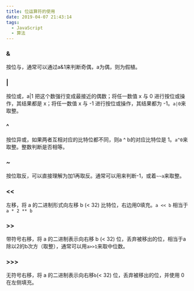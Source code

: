 ```yaml
---
title: 位运算符的使用
date: 2019-04-07 21:43:14
tags:
  - JavaScript
  - 算法
---
```


### &

按位与，通常可以通过a&1来判断奇偶，a为偶，则为假植。

### |

按位或，a|1 把这个数强行变成最接近的偶数；将任一数值 x 与 0 进行按位或操作，其结果都是 x；将任一数值 x 与 -1 进行按位或操作，其结果都为 -1。`a|0`来取整。

### ^

按位异或，如果两者互相对应的比特位都不同，则a ^ b的对应比特位是 1。`a^0`来取整。整数判断是否相等。

### ~

按位取反，可以直接理解为加1再取反。通常可以用来判断-1，或着`~~a`来取整。

### <<

左移，将 a 的二进制形式向左移 b (< 32) 比特位，右边用0填充。`a << b` 相当于` a * 2 ** b`

### >>

带符号右移，将 a 的二进制表示向右移 b (< 32) 位，丢弃被移出的位，相当于a除以2的b次方（取整），通常可以用`a>>1`来取中位数。

### >>>

无符号右移，将 a 的二进制表示向右移` b `(< 32) 位，丢弃被移出的位，并使用 0 在左侧填充。